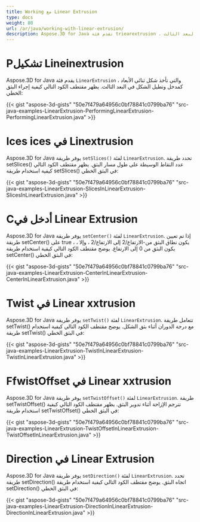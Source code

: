 ```yaml
---
title: Working مع Linear Extrusion
type: docs
weight: 80
url: /ar/java/working-with-linear-extrusion/
description: Aspose.3D for Java تقدم فئة triearextrusion ، والتي تأخذ شكل ثنائي الأبعاد كمدخل وتمتد الشكل في البعد الثالث.
---
```

#  **Pتشكيل Lineinextrusion**
Aspose.3D for Java يقدم فئة `LinearExtrusion` ، والتي تأخذ شكل ثنائي الأبعاد كمدخل وتطيل الشكل في البعد الثالث. يظهر مقتطف الكود التالي كيفية إجراء البثق الخطي:

{{< gist "aspose-3d-gists" "50e7f479a64956c0bf78841c0799ba76" "src-java-examples-LinearExtrusion-PerformingLinearExtrusion-PerformingLinearExtrusion.java" >}}
#  **Ices ices في Linextrusion**
Aspose.3D for Java يوفر طريقة `setSlices()` لفئة `LinearExtrusion`. تحدد طريقة setSlices() عدد النقاط الوسيطة على طول مسار البثق. يظهر مقتطف الكود التالي كيفية استخدام طريقة setSlices() في البثق الخطي:

{{< gist "aspose-3d-gists" "50e7f479a64956c0bf78841c0799ba76" "src-java-examples-LinearExtrusion-SlicesInLinearExtrusion-SlicesInLinearExtrusion.java" >}}
#  **Cأدخل في Linear Extrusion**
Aspose.3D for Java يوفر طريقة `setCenter()` لفئة `LinearExtrusion`. إذا تم تعيين طريقة setCenter() على true ، يكون نطاق البثق من-الارتفاع/2 إلى الارتفاع/2 ، وإلا ، يكون البثق من 0 إلى الارتفاع. يوضح مقتطف الكود التالي كيفية استخدام طريقة setCenter() في البثق الخطي:

{{< gist "aspose-3d-gists" "50e7f479a64956c0bf78841c0799ba76" "src-java-examples-LinearExtrusion-CenterInLinearExtrusion-CenterInLinearExtrusion.java" >}}
#  **Twist في Linear xxtrusion**
Aspose.3D for Java يوفر طريقة `setTwist()` لفئة `LinearExtrusion`. تتعامل طريقة setTwist() مع درجة الدوران أثناء بثق الشكل. يوضح مقتطف الكود التالي كيفية استخدام طريقة setTwist() في البثق الخطي:

{{< gist "aspose-3d-gists" "50e7f479a64956c0bf78841c0799ba76" "src-java-examples-LinearExtrusion-TwistInLinearExtrusion-TwistInLinearExtrusion.java" >}}
#  **FfwistOffset في Linear xxtrusion**
Aspose.3D for Java يوفر طريقة `setTwistOffset()` لفئة `LinearExtrusion`. طريقة setTwistOffset() تترجم الإزاحة أثناء تدوير البثق. يظهر مقتطف الكود التالي كيفية استخدام طريقة setTwistOffset() في البثق الخطي:

{{< gist "aspose-3d-gists" "50e7f479a64956c0bf78841c0799ba76" "src-java-examples-LinearExtrusion-TwistOffsetInLinearExtrusion-TwistOffsetInLinearExtrusion.java" >}}
#  **Direction في Linear Extrusion**
Aspose.3D for Java يوفر طريقة `setDirection()` لفئة `LinearExtrusion`. تحدد طريقة setDirection() اتجاه البثق. يوضح مقتطف الكود التالي كيفية استخدام طريقة setDirection() في البثق الخطي:

{{< gist "aspose-3d-gists" "50e7f479a64956c0bf78841c0799ba76" "src-java-examples-LinearExtrusion-DirectionInLinearExtrusion-DirectionInLinearExtrusion.java" >}}

